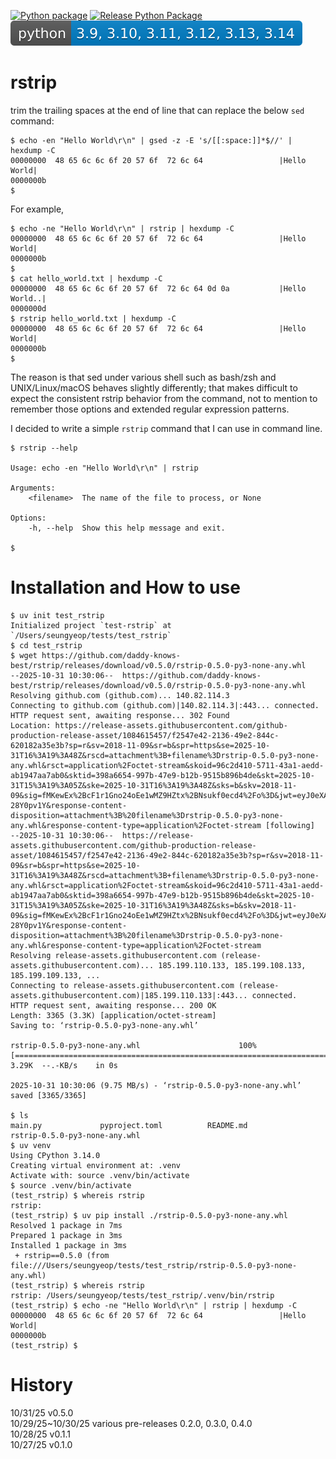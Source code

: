 [![Python package](https://github.com/daddy-knows-best/rstrip/actions/workflows/python-package.yml/badge.svg)](https://github.com/daddy-knows-best/rstrip/actions/workflows/python-package.yml)
[![Release Python Package](https://github.com/daddy-knows-best/rstrip/actions/workflows/release.yml/badge.svg)](https://github.com/daddy-knows-best/rstrip/actions/workflows/release.yml)
![](https://github.com/daddy-knows-best/rstrip/blob/main/pybadge.svg)

# rstrip

trim the trailing spaces at the end of line that can replace the below `sed` command:

```
$ echo -en "Hello World\r\n" | gsed -z -E 's/[[:space:]]*$//' | hexdump -C
00000000  48 65 6c 6c 6f 20 57 6f  72 6c 64                 |Hello World|
0000000b
$
```

For example,

```
$ echo -ne "Hello World\r\n" | rstrip | hexdump -C
00000000  48 65 6c 6c 6f 20 57 6f  72 6c 64                 |Hello World|
0000000b
$
$ cat hello_world.txt | hexdump -C
00000000  48 65 6c 6c 6f 20 57 6f  72 6c 64 0d 0a           |Hello World..|
0000000d
$ rstrip hello_world.txt | hexdump -C
00000000  48 65 6c 6c 6f 20 57 6f  72 6c 64                 |Hello World|
0000000b
$
```

The reason is that sed under various shell such as bash/zsh and UNIX/Linux/macOS behaves slightly differently; that makes difficult to expect the consistent rstrip behavior from the command, not to mention to remember those options and extended regular expression patterns.

I decided to write a simple `rstrip` command that I can use in command line.

```
$ rstrip --help

Usage: echo -en "Hello World\r\n" | rstrip

Arguments:
    <filename>  The name of the file to process, or None

Options:
    -h, --help  Show this help message and exit.

$
```

# Installation and How to use

```
$ uv init test_rstrip
Initialized project `test-rstrip` at `/Users/seungyeop/tests/test_rstrip`
$ cd test_rstrip
$ wget https://github.com/daddy-knows-best/rstrip/releases/download/v0.5.0/rstrip-0.5.0-py3-none-any.whl
--2025-10-31 10:30:06--  https://github.com/daddy-knows-best/rstrip/releases/download/v0.5.0/rstrip-0.5.0-py3-none-any.whl
Resolving github.com (github.com)... 140.82.114.3
Connecting to github.com (github.com)|140.82.114.3|:443... connected.
HTTP request sent, awaiting response... 302 Found
Location: https://release-assets.githubusercontent.com/github-production-release-asset/1084615457/f2547e42-2136-49e2-844c-620182a35e3b?sp=r&sv=2018-11-09&sr=b&spr=https&se=2025-10-31T16%3A19%3A48Z&rscd=attachment%3B+filename%3Drstrip-0.5.0-py3-none-any.whl&rsct=application%2Foctet-stream&skoid=96c2d410-5711-43a1-aedd-ab1947aa7ab0&sktid=398a6654-997b-47e9-b12b-9515b896b4de&skt=2025-10-31T15%3A19%3A05Z&ske=2025-10-31T16%3A19%3A48Z&sks=b&skv=2018-11-09&sig=fMKewEx%2BcF1r1Gno24oEe1wMZ9HZtx%2BNsukf0ecd4%2Fo%3D&jwt=eyJ0eXAiOiJKV1QiLCJhbGciOiJIUzI1NiJ9.eyJpc3MiOiJnaXRodWIuY29tIiwiYXVkIjoicmVsZWFzZS1hc3NldHMuZ2l0aHVidXNlcmNvbnRlbnQuY29tIiwia2V5Ijoia2V5MSIsImV4cCI6MTc2MTkyNDkwNiwibmJmIjoxNzYxOTI0NjA2LCJwYXRoIjoicmVsZWFzZWFzc2V0cHJvZHVjdGlvbi5ibG9iLmNvcmUud2luZG93cy5uZXQifQ.FU2p7kAlwzFyjC3b3VwSSL8FcBSxbpu9pv-28Y0pv1Y&response-content-disposition=attachment%3B%20filename%3Drstrip-0.5.0-py3-none-any.whl&response-content-type=application%2Foctet-stream [following]
--2025-10-31 10:30:06--  https://release-assets.githubusercontent.com/github-production-release-asset/1084615457/f2547e42-2136-49e2-844c-620182a35e3b?sp=r&sv=2018-11-09&sr=b&spr=https&se=2025-10-31T16%3A19%3A48Z&rscd=attachment%3B+filename%3Drstrip-0.5.0-py3-none-any.whl&rsct=application%2Foctet-stream&skoid=96c2d410-5711-43a1-aedd-ab1947aa7ab0&sktid=398a6654-997b-47e9-b12b-9515b896b4de&skt=2025-10-31T15%3A19%3A05Z&ske=2025-10-31T16%3A19%3A48Z&sks=b&skv=2018-11-09&sig=fMKewEx%2BcF1r1Gno24oEe1wMZ9HZtx%2BNsukf0ecd4%2Fo%3D&jwt=eyJ0eXAiOiJKV1QiLCJhbGciOiJIUzI1NiJ9.eyJpc3MiOiJnaXRodWIuY29tIiwiYXVkIjoicmVsZWFzZS1hc3NldHMuZ2l0aHVidXNlcmNvbnRlbnQuY29tIiwia2V5Ijoia2V5MSIsImV4cCI6MTc2MTkyNDkwNiwibmJmIjoxNzYxOTI0NjA2LCJwYXRoIjoicmVsZWFzZWFzc2V0cHJvZHVjdGlvbi5ibG9iLmNvcmUud2luZG93cy5uZXQifQ.FU2p7kAlwzFyjC3b3VwSSL8FcBSxbpu9pv-28Y0pv1Y&response-content-disposition=attachment%3B%20filename%3Drstrip-0.5.0-py3-none-any.whl&response-content-type=application%2Foctet-stream
Resolving release-assets.githubusercontent.com (release-assets.githubusercontent.com)... 185.199.110.133, 185.199.108.133, 185.199.109.133, ...
Connecting to release-assets.githubusercontent.com (release-assets.githubusercontent.com)|185.199.110.133|:443... connected.
HTTP request sent, awaiting response... 200 OK
Length: 3365 (3.3K) [application/octet-stream]
Saving to: ‘rstrip-0.5.0-py3-none-any.whl’

rstrip-0.5.0-py3-none-any.whl                      100%[==============================================================================================================>]   3.29K  --.-KB/s    in 0s

2025-10-31 10:30:06 (9.75 MB/s) - ‘rstrip-0.5.0-py3-none-any.whl’ saved [3365/3365]

$ ls
main.py				pyproject.toml			README.md			rstrip-0.5.0-py3-none-any.whl
$ uv venv
Using CPython 3.14.0
Creating virtual environment at: .venv
Activate with: source .venv/bin/activate
$ source .venv/bin/activate
(test_rstrip) $ whereis rstrip
rstrip:
(test_rstrip) $ uv pip install ./rstrip-0.5.0-py3-none-any.whl
Resolved 1 package in 7ms
Prepared 1 package in 3ms
Installed 1 package in 3ms
 + rstrip==0.5.0 (from file:///Users/seungyeop/tests/test_rstrip/rstrip-0.5.0-py3-none-any.whl)
(test_rstrip) $ whereis rstrip
rstrip: /Users/seungyeop/tests/test_rstrip/.venv/bin/rstrip
(test_rstrip) $ echo -ne "Hello World\r\n" | rstrip | hexdump -C
00000000  48 65 6c 6c 6f 20 57 6f  72 6c 64                 |Hello World|
0000000b
(test_rstrip) $
```

# History

10/31/25 v0.5.0\
10/29/25~10/30/25 various pre-releases 0.2.0, 0.3.0, 0.4.0\
10/28/25 v0.1.1\
10/27/25 v0.1.0
